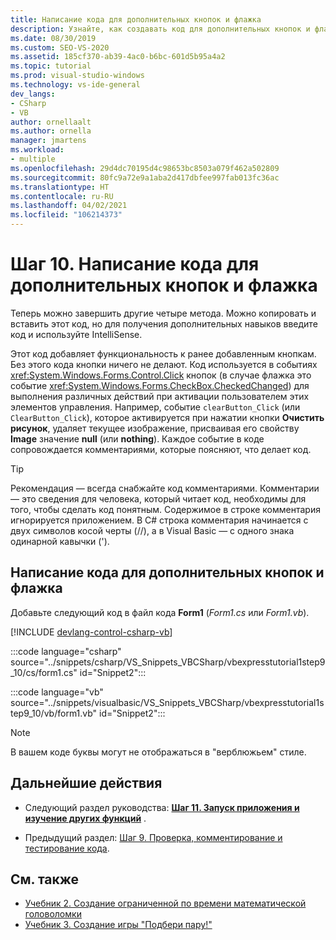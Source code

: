 ```yaml
---
title: Написание кода для дополнительных кнопок и флажка
description: Узнайте, как создавать код для дополнительных кнопок и флажка, в учебнике по созданию средств просмотра рисунков.
ms.date: 08/30/2019
ms.custom: SEO-VS-2020
ms.assetid: 185cf370-ab39-4ac0-b6bc-601d5b95a4a2
ms.topic: tutorial
ms.prod: visual-studio-windows
ms.technology: vs-ide-general
dev_langs:
- CSharp
- VB
author: ornellaalt
ms.author: ornella
manager: jmartens
ms.workload:
- multiple
ms.openlocfilehash: 29d4dc70195d4c98653bc8503a079f462a502809
ms.sourcegitcommit: 80fc9a72e9a1aba2d417dbfee997fab013fc36ac
ms.translationtype: HT
ms.contentlocale: ru-RU
ms.lasthandoff: 04/02/2021
ms.locfileid: "106214373"
---
```

# <a name="step-10-write-code-for-additional-buttons-and-a-check-box"></a>Шаг 10. Написание кода для дополнительных кнопок и флажка

Теперь можно завершить другие четыре метода. Можно копировать и вставить этот код, но для получения дополнительных навыков введите код и используйте IntelliSense.

Этот код добавляет функциональность к ранее добавленным кнопкам. Без этого кода кнопки ничего не делают. Код используется в событиях <xref:System.Windows.Forms.Control.Click> кнопок (в случае флажка это событие <xref:System.Windows.Forms.CheckBox.CheckedChanged>) для выполнения различных действий при активации пользователем этих элементов управления. Например, событие `clearButton_Click` (или `ClearButton_Click`), которое активируется при нажатии кнопки **Очистить рисунок**, удаляет текущее изображение, присваивая его свойству **Image** значение **null** (или **nothing**). Каждое событие в коде сопровождается комментариями, которые поясняют, что делает код.

> [!TIP]
> Рекомендация — всегда снабжайте код комментариями. Комментарии — это сведения для человека, который читает код, необходимы для того, чтобы сделать код понятным. Содержимое в строке комментария игнорируется приложением. В C# строка комментария начинается с двух символов косой черты (//), а в Visual Basic — с одного знака одинарной кавычки (').

## <a name="how-to-write-code-for-additional-buttons-and-a-check-box"></a>Написание кода для дополнительных кнопок и флажка

Добавьте следующий код в файл кода **Form1** (*Form1.cs* или *Form1.vb*).

  [!INCLUDE [devlang-control-csharp-vb](./includes/devlang-control-csharp-vb.md)]

  :::code language="csharp" source="../snippets/csharp/VS_Snippets_VBCSharp/vbexpresstutorial1step9_10/cs/form1.cs" id="Snippet2":::

  :::code language="vb" source="../snippets/visualbasic/VS_Snippets_VBCSharp/vbexpresstutorial1step9_10/vb/form1.vb" id="Snippet2":::

> [!NOTE]
> В вашем коде буквы могут не отображаться в "верблюжьем" стиле.

## <a name="next-steps"></a>Дальнейшие действия

* Следующий раздел руководства: **[Шаг 11. Запуск приложения и изучение других функций](../ide/step-11-run-your-program-and-try-other-features.md)** .

* Предыдущий раздел: [Шаг 9. Проверка, комментирование и тестирование кода](../ide/step-9-review-comment-and-test-your-code.md).

## <a name="see-also"></a>См. также

* [Учебник 2. Создание ограниченной по времени математической головоломки](tutorial-2-create-a-timed-math-quiz.md)
* [Учебник 3. Создание игры "Подбери пару!"](tutorial-3-create-a-matching-game.md)
